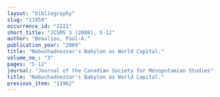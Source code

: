 ```yaml
---
layout: "bibliography"
slug: "11959"
occurrence_id: "2221"
short_title: "JCSMS 3 (2008), 5-12"
author: "Beaulieu, Paul-A."
publication_year: "2008"
title: "Nebuchadnezzar's Babylon as World Capital."
volume_no_: "3"
pages: "5-12"
journal: "Journal of the Canadian Society for Mesopotamian Studies"
title: "Nebuchadnezzar's Babylon as World Capital."
previous_item: "11962"
---
```

